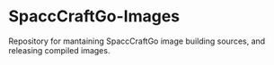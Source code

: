 # SpaccCraftGo-Images
Repository for mantaining SpaccCraftGo image building sources, and releasing compiled images.
